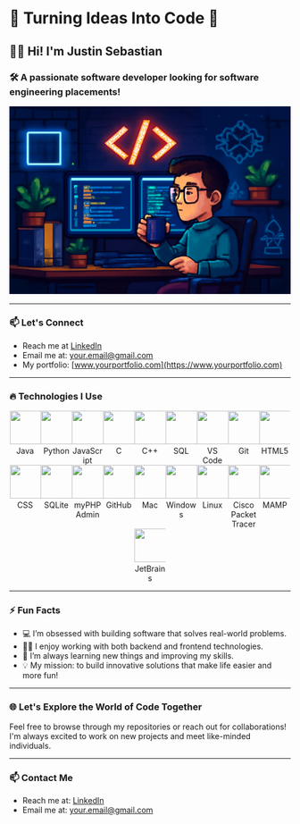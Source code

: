 # 🌟 **Turning Ideas Into Code** 🌟

## 👨‍💻 **Hi! I'm Justin Sebastian**
### 🛠 **A passionate software developer looking for software engineering placements!**
  
![Coding Animation](https://raw.githubusercontent.com/Jseb0/jseb0/refs/heads/main/ChatGPT%20Image%20May%207%2C%202025%2C%2002_54_33%20PM.png)

---

### 📫 **Let's Connect**  
- Reach me at [LinkedIn](https://www.linkedin.com/in/yourprofile)
- Email me at: [your.email@gmail.com](mailto:your.email@gmail.com)
- My portfolio: [www.yourportfolio.com](https://www.yourportfolio.com)

---

### 🔥 **Technologies I Use**

<div style="display: flex; flex-wrap: wrap; justify-content: space-evenly;">
  <div align="center" style="width: 11%;"><img src="https://skillicons.dev/icons?i=java" width="60" height="60"><br>Java</div>
  <div align="center" style="width: 11%;"><img src="https://skillicons.dev/icons?i=python" width="60" height="60"><br>Python</div>
  <div align="center" style="width: 11%;"><img src="https://skillicons.dev/icons?i=javascript" width="60" height="60"><br>JavaScript</div>
  <div align="center" style="width: 11%;"><img src="https://skillicons.dev/icons?i=c" width="60" height="60"><br>C</div>
  <div align="center" style="width: 11%;"><img src="https://skillicons.dev/icons?i=cplusplus" width="60" height="60"><br>C++</div>
  <div align="center" style="width: 11%;"><img src="https://skillicons.dev/icons?i=mysql" width="60" height="60"><br>SQL</div>
  <div align="center" style="width: 11%;"><img src="https://skillicons.dev/icons?i=vscode" width="60" height="60"><br>VS Code</div>
  <div align="center" style="width: 11%;"><img src="https://skillicons.dev/icons?i=git" width="60" height="60"><br>Git</div>
  <div align="center" style="width: 11%;"><img src="https://skillicons.dev/icons?i=html" width="60" height="60"><br>HTML5</div>
  <div align="center" style="width: 11%;"><img src="https://skillicons.dev/icons?i=css" width="60" height="60"><br>CSS</div>
  <div align="center" style="width: 11%;"><img src="https://skillicons.dev/icons?i=sqlite" width="60" height="60"><br>SQLite</div>
  <div align="center" style="width: 11%;"><img src="https://skillicons.dev/icons?i=php" width="60" height="60"><br>myPHPAdmin</div>
  <div align="center" style="width: 11%;"><img src="https://skillicons.dev/icons?i=github" width="60" height="60"><br>GitHub</div>
  <div align="center" style="width: 11%;"><img src="https://skillicons.dev/icons?i=apple" width="60" height="60"><br>Mac</div>
  <div align="center" style="width: 11%;"><img src="https://skillicons.dev/icons?i=windows" width="60" height="60"><br>Windows</div>
  <div align="center" style="width: 11%;"><img src="https://skillicons.dev/icons?i=linux" width="60" height="60"><br>Linux</div>
  <div align="center" style="width: 11%;"><img src="https://skillicons.dev/icons?i=ciscopackettracer" width="60" height="60"><br>Cisco Packet Tracer</div>
  <div align="center" style="width: 11%;"><img src="https://skillicons.dev/icons?i=mamp" width="60" height="60"><br>MAMP</div>
  <div align="center" style="width: 11%;"><img src="https://skillicons.dev/icons?i=jetbrains" width="60" height="60"><br>JetBrains</div>
</div>

---

### ⚡ **Fun Facts**

- 💻 I’m obsessed with building software that solves real-world problems.
- 🧑‍💻 I enjoy working with both backend and frontend technologies.
- 🧠 I’m always learning new things and improving my skills.
- 💡 My mission: to build innovative solutions that make life easier and more fun!

---


### 🌐 **Let's Explore the World of Code Together**  
Feel free to browse through my repositories or reach out for collaborations! I'm always excited to work on new projects and meet like-minded individuals.

---

### 📫 **Contact Me**
- Reach me at: [LinkedIn](https://www.linkedin.com/in/yourprofile)
- Email me at: [your.email@gmail.com](mailto:your.email@gmail.com)

